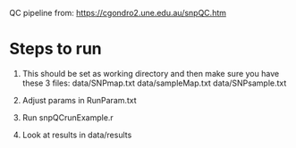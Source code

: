 QC pipeline from: https://cgondro2.une.edu.au/snpQC.htm

Steps to run
============

1. This should be set as working directory and then make sure you have these 3 files:
data/SNPmap.txt
data/sampleMap.txt
data/SNPsample.txt

2. Adjust params in RunParam.txt

3. Run snpQCrunExample.r

4. Look at results in data/results
